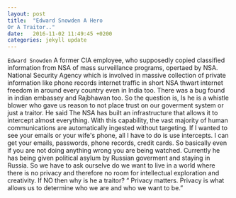 ```yaml
---
layout: post
title:  "Edward Snowden A Hero
Or A Traitor.."
date:   2016-11-02 11:49:45 +0200
categories: jekyll update
---
```


`Edward Snowden` A former CIA employee, who supposedly copied
classified information from NSA of mass surveillance programs,
opertaed by NSA. National Security Agency which is involved in
massive collection of private information like phone records internet
traffic in short NSA thwart internet freedom in around every country
even in India too. There was a bug found in indian embassey and
Rajbhawan too. So the question is, Is he is a whistle blower who
gave us reason to not place trust on our goverment system or just a
traitor. He said The NSA has built an infrastructure that allows it to
intercept almost everything. With this capability, the vast majority
of human communications are automatically ingested without
targeting. If I wanted to see your emails or your wife's phone, all I
have to do is use intercepts. I can get your emails, passwords,
phone records, credit cards. So basically even if you are not doing
anything wrong you are being watched.
Currently he has being given political asylum by Russian goverment
and staying in Russia. So we have to ask ourselve do we want to
live in a world where there is no privacy and therefore no room for
intellectual exploration and creativity. If NO then why is he a traitor?
“ Privacy matters. Privacy is what allows us to determine who we are
and who we want to be.”


[jekyll-docs]: http://jekyllrb.com/docs/home
[jekyll-gh]:   https://github.com/jekyll/jekyll
[jekyll-talk]: https://talk.jekyllrb.com/
